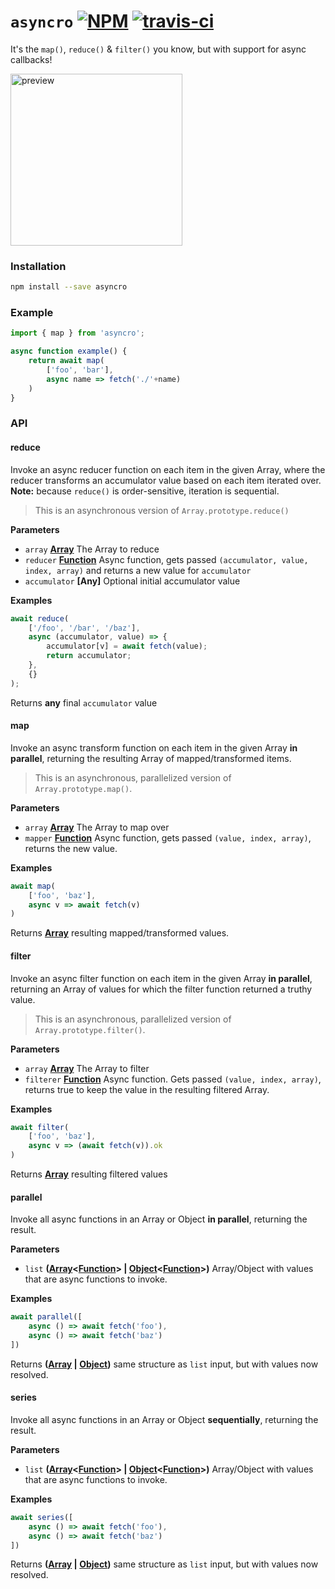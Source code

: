 # `asyncro` [![NPM](https://img.shields.io/npm/v/asyncro.svg?style=flat)](https://www.npmjs.org/package/asyncro) [![travis-ci](https://travis-ci.org/developit/asyncro.svg?branch=master)](https://travis-ci.org/developit/asyncro)

It's the `map()`, `reduce()` & `filter()` you know, but with support for async callbacks!

<img src="http://i.imgur.com/yiiq6Gx.png" width="275" alt="preview">

### Installation

```sh
npm install --save asyncro
```

### Example

```js
import { map } from 'asyncro';

async function example() {
	return await map(
		['foo', 'bar'],
		async name => fetch('./'+name)
	)
}
```

### API

<!-- Generated by documentation.js. Update this documentation by updating the source code. -->

#### reduce

Invoke an async reducer function on each item in the given Array,
where the reducer transforms an accumulator value based on each item iterated over.
**Note:** because `reduce()` is order-sensitive, iteration is sequential.

> This is an asynchronous version of `Array.prototype.reduce()`

**Parameters**

-   `array` **[Array](https://developer.mozilla.org/en-US/docs/Web/JavaScript/Reference/Global_Objects/Array)** The Array to reduce
-   `reducer` **[Function](https://developer.mozilla.org/en-US/docs/Web/JavaScript/Reference/Statements/function)** Async function, gets passed `(accumulator, value, index, array)` and returns a new value for `accumulator`
-   `accumulator` **\[Any]** Optional initial accumulator value

**Examples**

```javascript
await reduce(
	['/foo', '/bar', '/baz'],
	async (accumulator, value) => {
		accumulator[v] = await fetch(value);
		return accumulator;
	},
	{}
);
```

Returns **any** final `accumulator` value

#### map

Invoke an async transform function on each item in the given Array **in parallel**,
returning the resulting Array of mapped/transformed items.

> This is an asynchronous, parallelized version of `Array.prototype.map()`.

**Parameters**

-   `array` **[Array](https://developer.mozilla.org/en-US/docs/Web/JavaScript/Reference/Global_Objects/Array)** The Array to map over
-   `mapper` **[Function](https://developer.mozilla.org/en-US/docs/Web/JavaScript/Reference/Statements/function)** Async function, gets passed `(value, index, array)`, returns the new value.

**Examples**

```javascript
await map(
	['foo', 'baz'],
	async v => await fetch(v)
)
```

Returns **[Array](https://developer.mozilla.org/en-US/docs/Web/JavaScript/Reference/Global_Objects/Array)** resulting mapped/transformed values.

#### filter

Invoke an async filter function on each item in the given Array **in parallel**,
returning an Array of values for which the filter function returned a truthy value.

> This is an asynchronous, parallelized version of `Array.prototype.filter()`.

**Parameters**

-   `array` **[Array](https://developer.mozilla.org/en-US/docs/Web/JavaScript/Reference/Global_Objects/Array)** The Array to filter
-   `filterer` **[Function](https://developer.mozilla.org/en-US/docs/Web/JavaScript/Reference/Statements/function)** Async function. Gets passed `(value, index, array)`, returns true to keep the value in the resulting filtered Array.

**Examples**

```javascript
await filter(
	['foo', 'baz'],
	async v => (await fetch(v)).ok
)
```

Returns **[Array](https://developer.mozilla.org/en-US/docs/Web/JavaScript/Reference/Global_Objects/Array)** resulting filtered values

#### parallel

Invoke all async functions in an Array or Object **in parallel**, returning the result.

**Parameters**

-   `list` **([Array](https://developer.mozilla.org/en-US/docs/Web/JavaScript/Reference/Global_Objects/Array)&lt;[Function](https://developer.mozilla.org/en-US/docs/Web/JavaScript/Reference/Statements/function)> | [Object](https://developer.mozilla.org/en-US/docs/Web/JavaScript/Reference/Global_Objects/Object)&lt;[Function](https://developer.mozilla.org/en-US/docs/Web/JavaScript/Reference/Statements/function)>)** Array/Object with values that are async functions to invoke.

**Examples**

```javascript
await parallel([
	async () => await fetch('foo'),
	async () => await fetch('baz')
])
```

Returns **([Array](https://developer.mozilla.org/en-US/docs/Web/JavaScript/Reference/Global_Objects/Array) \| [Object](https://developer.mozilla.org/en-US/docs/Web/JavaScript/Reference/Global_Objects/Object))** same structure as `list` input, but with values now resolved.

#### series

Invoke all async functions in an Array or Object **sequentially**, returning the result.

**Parameters**

-   `list` **([Array](https://developer.mozilla.org/en-US/docs/Web/JavaScript/Reference/Global_Objects/Array)&lt;[Function](https://developer.mozilla.org/en-US/docs/Web/JavaScript/Reference/Statements/function)> | [Object](https://developer.mozilla.org/en-US/docs/Web/JavaScript/Reference/Global_Objects/Object)&lt;[Function](https://developer.mozilla.org/en-US/docs/Web/JavaScript/Reference/Statements/function)>)** Array/Object with values that are async functions to invoke.

**Examples**

```javascript
await series([
	async () => await fetch('foo'),
	async () => await fetch('baz')
])
```

Returns **([Array](https://developer.mozilla.org/en-US/docs/Web/JavaScript/Reference/Global_Objects/Array) \| [Object](https://developer.mozilla.org/en-US/docs/Web/JavaScript/Reference/Global_Objects/Object))** same structure as `list` input, but with values now resolved.
